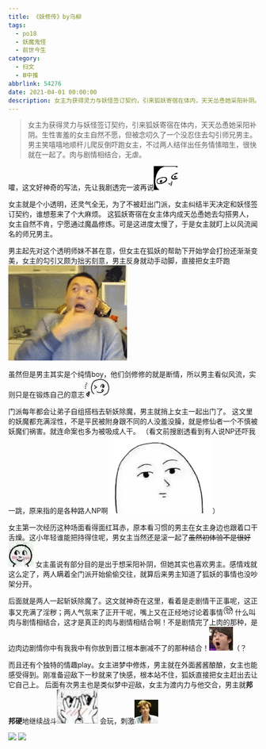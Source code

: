 ```yaml
---
title: 《妖修传》by乌柳
tags:
  - po18
  - 妖魔鬼怪
  - 前世今生
category:
  - 扫文
  - Ⅲ中推
abbrlink: 54276
date: 2021-04-01 00:00:00
description: 女主为获得灵力与妖怪签订契约，引来狐妖寄宿在体内，天天怂恿她采阳补阴。生性害羞的女主自然不愿，但被念叨久了一个没忍住去勾引师兄男主。男主笑嘻嘻地顺杆儿爬反倒吓跑女主，不过两人结伴出任务情愫暗生，很快就在一起了。肉与剧情相结合，无虐。
---
```

<meta name="referrer" content="no-referrer" />

> 女主为获得灵力与妖怪签订契约，引来狐妖寄宿在体内，天天怂恿她采阳补阴。生性害羞的女主自然不愿，但被念叨久了一个没忍住去勾引师兄男主。男主笑嘻嘻地顺杆儿爬反倒吓跑女主，不过两人结伴出任务情愫暗生，很快就在一起了。肉与剧情相结合，无虐。

<!-- more -->

嚯，这文好神奇的写法，先让我剧透完一波再说<img src="/bq/4.png" id="bq">

女主就是个小透明，还灵气全无，为了不被赶出门派，女主纠结半天决定和妖怪签订契约，谁想惹来了个大麻烦。
这狐妖寄宿在女主体内成天怂恿她去勾搭男人，女主自然不肯，宁愿通过魔晶修炼。可是这进度太慢了，于是女主就盯上以风流闻名的师兄男主。

男主起先对这个透明师妹不甚在意，但女主在狐妖的帮助下开始学会打扮还渐渐变美，女主的勾引又颇为拙劣刻意，男主反身就动手动脚，直接把女主吓跑<img src="/bq/IMG_5254.GIF" id="bq">

虽然但是男主其实是个纯情boy，他们剑修修的就是断情，所以男主看似风流，实则只是在锻炼自己的意志<img src="/bq/IMG_8937.JPG" id="bq">

门派每年都会让弟子自组搭档去斩妖除魔，男主就捎上女主一起出门了。
这文里的妖魔都充满淫性，不是平民被附身跟不同的人没羞没臊，就是修仙者一个不慎被妖魔们祸害。就连命案也多为被吸成人干。
（看文前搜剧透看到有人说NP还吓我一跳，原来指的是各种路人NP啊<img src="/bq/IMG_6005.png" id="bq">）

女主第一次经历这种场面看得面红耳赤，原本看习惯的男主在女主身边也跟着口干舌燥。这小年轻谁能把持得住呢，男女主当然还是滚一起了~~虽然初体验不是很好~~<img src="/bq/IMG_1804.JPG" style="display: inline">
女主虽说有部分目的是出于想采阳补阴，但她其实也喜欢男主。感情戏就这么定了，两人瞒着全门派开始偷偷交往，就算后来男主知道了狐妖的事情也没吵架分开。

后面就是两人一起斩妖除魔了。这文就神奇在这里，看着是走剧情干正事呢，这正事又充满了淫秽；两人气氛来了正开干呢，嘴上又在正经地讨论着事情<img src="/bq/jing.jpg" style="display: inline">
什么叫肉与剧情相结合，这才是真正的肉与剧情相结合啊！不是剧情完了上肉的那种，是边肉边剧情你中有我我中有你放到晋江根本删减不了的那种结合！<img src="/bq/jing2.gif" id="bq">（？

而且还有个独特的情趣play。女主进梦中修炼，男主就在外面酱酱酿酿，女主也能感受得到。刚准备迎敌下一秒就来了快感，根本站不住，狐妖直接把女主赶出去让它自己上。
后面有次男主也是类似梦中迎敌，女主为渡内力与他交合，男主就**邦邦硬**地继续战斗<img src="/bq/IMG_1815.JPG" id="bq">
会玩，刺激<img src="/bq/good.gif" id="bq">

![](https://wx2.sinaimg.cn/mw690/0069kFhhgy1gp4d57rbjwj30n01dstlw.jpg)
![](https://wx4.sinaimg.cn/mw690/0069kFhhgy1gp4d589xkxj30n01dsqgu.jpg)